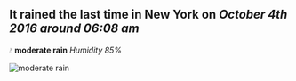 ## It rained the last time in New York on *October 4th 2016 around 06:08 am*
💧  **moderate rain** *Humidity 85%*

![moderate rain](http://openweathermap.org/img/w/10n.png)
